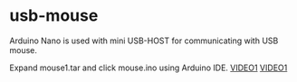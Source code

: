 # usb-mouse
Arduino Nano is used with mini USB-HOST for communicating with USB mouse.

Expand mouse1.tar and click mouse.ino using Arduino IDE.
<a href='https://www.youtube.com/watch?v=sEuMmpl8pZ4'>VIDEO1</a>
<a href='https://youtu.be/biVknVe8di4'>VIDEO1</a>


